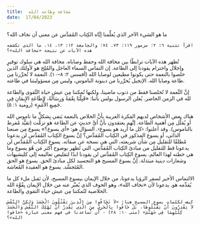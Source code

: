 ```yaml
---
title:  مَخافة وطاعة الله
date:  17/04/2023
---
```


ما هو الشيء الآخر الذي يُعلِّمنا إيَّاه الكِتاب المُقدَّس عن معنى أن نخاف الله؟

`اقرأ تثنية ٦: ٢؛ مزمور ١١٩: ٧٣، ٧٤؛ والجامعة ١٢: ١٣، ١٤. ما الذي تكشفه هذه الآيات عن نتيجة «مخافة الله»؟`

تُظهر هذه الآيات ترابطًا بين مخافة الله وحفظ وصاياه. مخافة الله هي سلوك توقيرٍ وإجلال واحترام يقودنا إلى الطاعة. إن التماس السماء العاجل والمُلِح هو لأولئك الذين خلصوا بالنعمة حتى يكونوا مطيعين لوصايا الله (أفسس ٢: ٨–١٠). النعمة لا تُحرِّرنا مِن طاعة وصايا الله. الإنجيل يُحرِّرنا من دينونة الناموس، وليس مِن مسؤوليتنا في طاعته.

إنَّ النِّعمة لا تُخلصنا فقط من ذنوب ماضينا، ولكنها تُمكننا مِن عيش حياة التَّقوى والطاعة لله في الزمن الحاضر. يُعلن الرسول بولس بأننا: «قَبِلْنَا نِعْمَةً وَرِسَالَةً، لإِطَاعَةِ الإِيمَانِ فِي جَمِيعِ الأُمَمِ» (رومية ١: ٥).

هناك بعض الأشخاص لديهم الفكرة الغريبة بأنَّ الخلاص بالنعمة يَنفي بِشكلٍّ ما ناموس الله أو يُقلِّل مِن أهمية الطاعة. إنَّهم يعتقدون بأنَّ أيَّ حديثٍ عن الطاعة هو تزمُّت (تقيُّد مُفرط بالناموس). وقد أعلنوا: ‹كل ما أريد هو يسوع›. السؤال هو: «أي يسوع؟» يسوع مِن صنعنا الذاتي، أو يسوع المذكور في الكِتاب المُقدَّس؟ إنَّ يسوع الكِتاب المُقدَّس لن يدعونا مُطلقًا للتقليل مِن شأن شريعته، التي هي نسخة عن صفاته. يسوع الكِتاب المُقدَّس لن يدعونا قط للتقليل من مبادئ الكِتاب المُقدَّس، التي تُظهر بوضوح أكثر مَن هُوَ يسوع وما هي خطته لهذا العالم. يسوع الكِتاب المُقدَّس لن يقودنا ابدًا لتقليص تعاليمه إلى كليشيهات وشعارات دينية مبتذلة. إنَّ يسوع المسيح هو التجسيد لكل مبادئ الحق. يسوع هو الحق المُتَجسِّد. يسوع هو العقيدة المُعاشة.

الالتماس الأخير لسفر الرؤيا يدعونا، من خلال الإيمان بيسوع المسيح، لأن نَقبل ملء كل ما يُقدِّمه هو. يدعونا لأن «نخاف الله»، وهو الخوف الذي يُعبَّر عنه من خلال الإيمان بِقُوَّة الله الخلاصية لتُمكننا مِن عيش حياة التقوى والطاعة.

`كيف لكلمات يسوع المسيح هنا: «لاَ تَخَافُوا مِنَ الَّذِينَ يَقْتُلُونَ الْجَسَدَ وَلكِنَّ النَّفْسَ لاَ يَقْدِرُونَ أَنْ يَقْتُلُوهَا، بَلْ خَافُوا بِالْحَرِيِّ مِنَ الَّذِي يَقْدِرُ أَنْ يُهْلِكَ النَّفْسَ وَالْجَسَدَ كِلَيْهِمَا فِي جَهَنَّمَ» (متى ١٠: ٢٨) - أن تُساعدنا في فهم معنى عبارة «خافوا الله»؟`